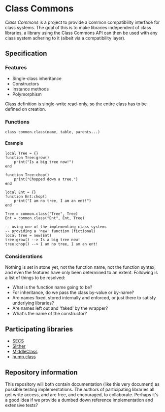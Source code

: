 # Class Commons #
*Class Commons* is a project to provide a common compatibility interface for class systems. The goal of this is to make libraries independent of class libraries, a library using the Class Commons API can then be used with any class system adhering to it (albeit via a compatibility layer).

## Specification ##

### Features ###
* Single-class inheritance
* Constructors
* Instance methods
* Polymorphism

Class definition is single-write read-only, so the entire class has to be defined on creation.

### Functions ###
	class common.class(name, table, parents...)

#### Example ####
	local Tree = {}
	function Tree:grow()
		print("Is a big tree now!")
	end

	function Tree:chop()
		print("Chopped down a tree.")
	end

	local Ent = {}
	function Ent:chop()
		print("I am no tree, I am an ent!")
	end
	
	Tree = common.class("Tree", Tree)
	Ent = common.class("Ent", Ent, Tree)

	-- using one of the implementing class systems
	-- providing a 'new' function (fictional)
	local tree = new(Ent)
	tree:grow() --> Is a big tree now!
	tree:chop() --> I am no tree, I am an ent!

### Considerations ###
Nothing is set in stone yet, not the function name, not the function syntax, and even the features have only been determined to an extent.
Following is a list of things to be resolved:

* What is the function name going to be?
* For inheritance, do we pass the class by-value or by-name?
* Are names fixed, stored internally and enforced, or just there to satisfy underlying libraries?
* Are names left out and 'faked' by the wrapper?
* What's the name of the constructor?

## Participating libraries ##
* [SECS][]
* [Slither][]
* [MiddleClass][]
* [hump.class][]

## Repository information ##
This repository will both contain documentation (like this very document) as possible testing implementations.
The authors of participating libraries all get write access, and are free, and encouraged, to collaborate.
Perhaps it's a good idea if we provide a dumbed down reference implementation and extensive tests?

[SECS]: http://love2d.org/wiki/Simple_Educative_Class_System
[Slither]: http://bitbucket.org/bartbes/slither
[MiddleClass]: http://github.com/kikito/middleclass/wiki
[hump.class]: http://vrld.github.com/hump/#class
